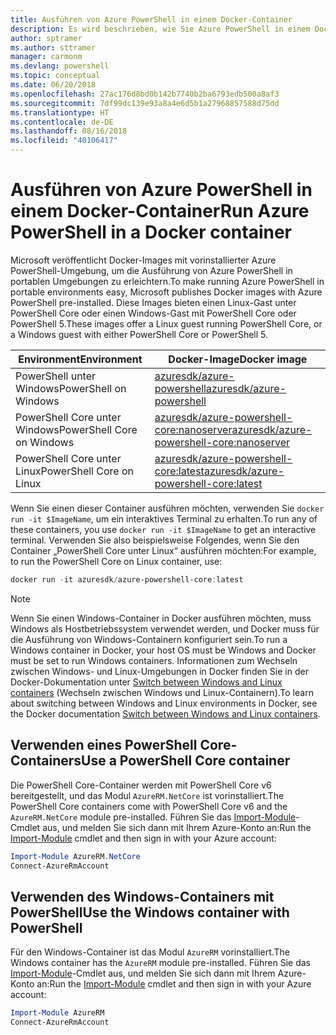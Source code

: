 ```yaml
---
title: Ausführen von Azure PowerShell in einem Docker-Container
description: Es wird beschrieben, wie Sie Azure PowerShell in einem Docker-Container ausführen.
author: sptramer
ms.author: sttramer
manager: carmonm
ms.devlang: powershell
ms.topic: conceptual
ms.date: 06/20/2018
ms.openlocfilehash: 27ac176d8bd0b142b7740b2ba6793edb500a8af3
ms.sourcegitcommit: 7df99dc139e93a8a4e6d5b1a27968857588d75dd
ms.translationtype: HT
ms.contentlocale: de-DE
ms.lasthandoff: 08/16/2018
ms.locfileid: "40106417"
---
```

# <a name="run-azure-powershell-in-a-docker-container"></a><span data-ttu-id="25e46-103">Ausführen von Azure PowerShell in einem Docker-Container</span><span class="sxs-lookup"><span data-stu-id="25e46-103">Run Azure PowerShell in a Docker container</span></span>

<span data-ttu-id="25e46-104">Microsoft veröffentlicht Docker-Images mit vorinstallierter Azure PowerShell-Umgebung, um die Ausführung von Azure PowerShell in portablen Umgebungen zu erleichtern.</span><span class="sxs-lookup"><span data-stu-id="25e46-104">To make running Azure PowerShell in portable environments easy, Microsoft publishes Docker images with Azure PowerShell pre-installed.</span></span> <span data-ttu-id="25e46-105">Diese Images bieten einen Linux-Gast unter PowerShell Core oder einen Windows-Gast mit PowerShell Core oder PowerShell 5.</span><span class="sxs-lookup"><span data-stu-id="25e46-105">These images offer a Linux guest running PowerShell Core, or a Windows guest with either PowerShell Core or PowerShell 5.</span></span>

| <span data-ttu-id="25e46-106">Environment</span><span class="sxs-lookup"><span data-stu-id="25e46-106">Environment</span></span> | <span data-ttu-id="25e46-107">Docker-Image</span><span class="sxs-lookup"><span data-stu-id="25e46-107">Docker image</span></span> |
|-------------|--------------|
| <span data-ttu-id="25e46-108">PowerShell unter Windows</span><span class="sxs-lookup"><span data-stu-id="25e46-108">PowerShell on Windows</span></span> | [<span data-ttu-id="25e46-109">azuresdk/azure-powershell</span><span class="sxs-lookup"><span data-stu-id="25e46-109">azuresdk/azure-powershell</span></span>](https://hub.docker.com/r/azuresdk/azure-powershell/) |
| <span data-ttu-id="25e46-110">PowerShell Core unter Windows</span><span class="sxs-lookup"><span data-stu-id="25e46-110">PowerShell Core on Windows</span></span> | [<span data-ttu-id="25e46-111">azuresdk/azure-powershell-core:nanoserver</span><span class="sxs-lookup"><span data-stu-id="25e46-111">azuresdk/azure-powershell-core:nanoserver</span></span>](https://hub.docker.com/r/azuresdk/azure-powershell-core/) |
| <span data-ttu-id="25e46-112">PowerShell Core unter Linux</span><span class="sxs-lookup"><span data-stu-id="25e46-112">PowerShell Core on Linux</span></span> | [<span data-ttu-id="25e46-113">azuresdk/azure-powershell-core:latest</span><span class="sxs-lookup"><span data-stu-id="25e46-113">azuresdk/azure-powershell-core:latest</span></span>](https://hub.docker.com/r/azuresdk/azure-powershell-core/) |

<span data-ttu-id="25e46-114">Wenn Sie einen dieser Container ausführen möchten, verwenden Sie `docker run -it $ImageName`, um ein interaktives Terminal zu erhalten.</span><span class="sxs-lookup"><span data-stu-id="25e46-114">To run any of these containers, you use `docker run -it $ImageName` to get an interactive terminal.</span></span> <span data-ttu-id="25e46-115">Verwenden Sie also beispielsweise Folgendes, wenn Sie den Container „PowerShell Core unter Linux“ ausführen möchten:</span><span class="sxs-lookup"><span data-stu-id="25e46-115">For example, to run the PowerShell Core on Linux container, use:</span></span>

```powershell
docker run -it azuresdk/azure-powershell-core:latest
```

> [!NOTE]
> <span data-ttu-id="25e46-116">Wenn Sie einen Windows-Container in Docker ausführen möchten, muss Windows als Hostbetriebssystem verwendet werden, und Docker muss für die Ausführung von Windows-Containern konfiguriert sein.</span><span class="sxs-lookup"><span data-stu-id="25e46-116">To run a Windows container in Docker, your host OS must be Windows and Docker must be set to run Windows containers.</span></span> <span data-ttu-id="25e46-117">Informationen zum Wechseln zwischen Windows- und Linux-Umgebungen in Docker finden Sie in der Docker-Dokumentation unter [Switch between Windows and Linux containers](https://docs.docker.com/docker-for-windows/#switch-between-windows-and-linux-containers) (Wechseln zwischen Windows und Linux-Containern).</span><span class="sxs-lookup"><span data-stu-id="25e46-117">To learn about switching between Windows and Linux environments in Docker, see the Docker documentation [Switch between Windows and Linux containers](https://docs.docker.com/docker-for-windows/#switch-between-windows-and-linux-containers).</span></span>

## <a name="use-a-powershell-core-container"></a><span data-ttu-id="25e46-118">Verwenden eines PowerShell Core-Containers</span><span class="sxs-lookup"><span data-stu-id="25e46-118">Use a PowerShell Core container</span></span>

<span data-ttu-id="25e46-119">Die PowerShell Core-Container werden mit PowerShell Core v6 bereitgestellt, und das Modul `AzureRM.NetCore` ist vorinstalliert.</span><span class="sxs-lookup"><span data-stu-id="25e46-119">The PowerShell Core containers come with PowerShell Core v6 and the `AzureRM.NetCore` module pre-installed.</span></span> <span data-ttu-id="25e46-120">Führen Sie das [Import-Module](/powershell/module/microsoft.powershell.core/import-module)-Cmdlet aus, und melden Sie sich dann mit Ihrem Azure-Konto an:</span><span class="sxs-lookup"><span data-stu-id="25e46-120">Run the [Import-Module](/powershell/module/microsoft.powershell.core/import-module) cmdlet and then sign in with your Azure account:</span></span>

```powershell
Import-Module AzureRM.NetCore
Connect-AzureRmAccount
```

## <a name="use-the-windows-container-with-powershell"></a><span data-ttu-id="25e46-121">Verwenden des Windows-Containers mit PowerShell</span><span class="sxs-lookup"><span data-stu-id="25e46-121">Use the Windows container with PowerShell</span></span>

<span data-ttu-id="25e46-122">Für den Windows-Container ist das Modul `AzureRM` vorinstalliert.</span><span class="sxs-lookup"><span data-stu-id="25e46-122">The Windows container has the `AzureRM` module pre-installed.</span></span> <span data-ttu-id="25e46-123">Führen Sie das [Import-Module](/powershell/module/microsoft.powershell.core/import-module)-Cmdlet aus, und melden Sie sich dann mit Ihrem Azure-Konto an:</span><span class="sxs-lookup"><span data-stu-id="25e46-123">Run the [Import-Module](/powershell/module/microsoft.powershell.core/import-module) cmdlet and then sign in with your Azure account:</span></span>

```powershell
Import-Module AzureRM
Connect-AzureRmAccount
```
